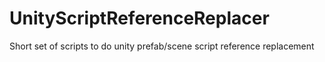 # UnityScriptReferenceReplacer
Short set of scripts to do unity prefab/scene script reference replacement
